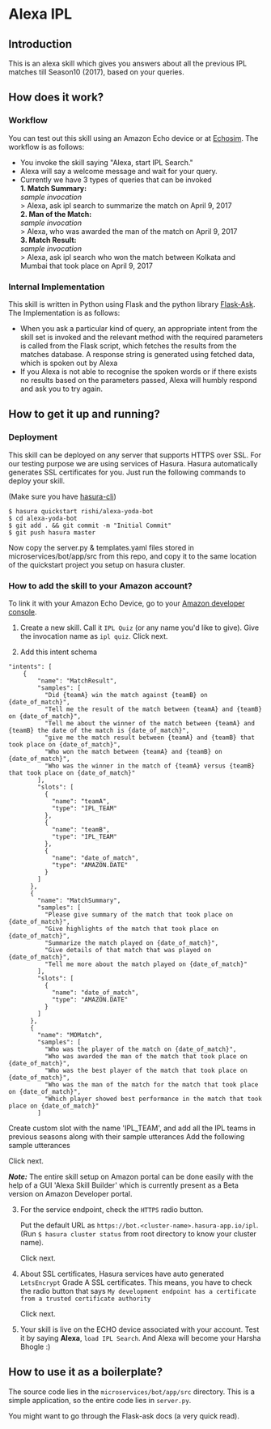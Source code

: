 # Alexa IPL

## Introduction

This is an alexa skill which gives you answers about all the previous IPL matches till Season10 (2017), based on your queries.

## How does it work?

### Workflow
You can test out this skill using an Amazon Echo device or at [Echosim](https://echosim.io). The workflow is as follows:
- You invoke the skill saying "Alexa, start IPL Search."
- Alexa will say a welcome message and wait for your query.
- Currently we have 3 types of queries that can be invoked  
    **1. Match Summary:**  
    		*sample invocation*  
		> Alexa, ask ipl search to summarize the match on April 9, 2017  
    **2. Man of the Match:**  
    		*sample invocation*  
		> Alexa, who was awarded the man of the match on April 9, 2017  
    **3. Match Result:**  
    		*sample invocation*  
		> Alexa, ask ipl search who won the match between Kolkata and Mumbai that took place on April 9, 2017

### Internal Implementation

This skill is written in Python using Flask and the python library [Flask-Ask](https://github.com/johnwheeler/flask-ask). The Implementation is as follows:
- When you ask a particular kind of query, an appropriate intent from the skill set is invoked and the relevant method with the required parameters is called from the Flask script, which fetches the results from the matches database.
A response string is generated using fetched data, which is spoken out by Alexa 
- If you Alexa is not able to recognise the spoken words or if there exists no results based on the parameters passed, Alexa will humbly respond and ask you to try again.


## How to get it up and running?
### Deployment
This skill can be deployed on any server that supports HTTPS over SSL.
For our testing purpose we are using services of Hasura. Hasura automatically generates SSL certificates for you.
Just run the following commands to deploy your skill.

(Make sure you have [hasura-cli](https://docs.hasura.io/0.15/manual/install-hasura-cli.html))

```
$ hasura quickstart rishi/alexa-yoda-bot
$ cd alexa-yoda-bot
$ git add . && git commit -m "Initial Commit"
$ git push hasura master
```
Now copy the server.py & templates.yaml files stored in microservices/bot/app/src from this repo, and copy it to the same location of the quickstart project you setup on hasura cluster.

### How to add the skill to your Amazon account?

To link it with your Amazon Echo Device, go to your [Amazon developer console](https://developer.amazon.com/edw/home.html#/skills).

1. Create a new skill. Call it `IPL Quiz` (or any name you'd like to give). Give the invocation name as `ipl quiz`. Click next.

2. Add this intent schema
```
"intents": [
	{
        "name": "MatchResult",
        "samples": [
          "Did {teamA} win the match against {teamB} on {date_of_match}",
          "Tell me the result of the match between {teamA} and {teamB} on {date_of_match}",
          "Tell me about the winner of the match between {teamA} and {teamB} the date of the match is {date_of_match}",
          "give me the match result between {teamA} and {teamB} that took place on {date_of_match}",
          "Who won the match between {teamA} and {teamB} on {date_of_match}",
          "Who was the winner in the match of {teamA} versus {teamB} that took place on {date_of_match}"
        ],
        "slots": [
          {
            "name": "teamA",
            "type": "IPL_TEAM"
          },
          {
            "name": "teamB",
            "type": "IPL_TEAM"
          },
          {
            "name": "date_of_match",
            "type": "AMAZON.DATE"
          }
        ]
      },
      {
        "name": "MatchSummary",
        "samples": [
          "Please give summary of the match that took place on {date_of_match}",
          "Give highlights of the match that took place on {date_of_match}",
          "Summarize the match played on {date_of_match}",
          "Give details of that match that was played on {date_of_match}",
          "Tell me more about the match played on {date_of_match}"
        ],
        "slots": [
          {
            "name": "date_of_match",
            "type": "AMAZON.DATE"
          }
        ]
      },
      {
        "name": "MOMatch",
        "samples": [
          "Who was the player of the match on {date_of_match}",
          "Who was awarded the man of the match that took place on {date_of_match}",
          "Who was the best player of the match that took place on {date_of_match}",
          "Who was the man of the match for the match that took place on {date_of_match}",
          "Which player showed best performance in the match that took place on {date_of_match}"
        ]
```

Create custom slot with the name 'IPL_TEAM', and add all the IPL teams in previous seasons along with their sample utterances
Add the following sample utterances


   Click next.

**_Note:_** The entire skill setup on Amazon portal can be done easily with the help of a GUI 'Alexa Skill Builder' which is currently present as a Beta version on Amazon Developer portal.

3. For the service endpoint, check the `HTTPS` radio button.

	Put the default URL as `https://bot.<cluster-name>.hasura-app.io/ipl`. (Run `$ hasura cluster status` from root directory to know your cluster name).

	Click next.

4. About SSL certificates, Hasura services have auto generated `LetsEncrypt` Grade A SSL certificates. This means, you have to check the radio button that says `My development endpoint has a certificate from a trusted certificate authority`

	Click next.

5. Your skill is live on the ECHO device associated with your account. Test it by saying **Alexa**, `load IPL Search`. And Alexa will become your Harsha Bhogle :)

## How to use it as a boilerplate?

The source code lies in the `microservices/bot/app/src` directory. This is a simple application, so the entire code lies in `server.py`.

You might want to go through the Flask-ask docs (a very quick read).

